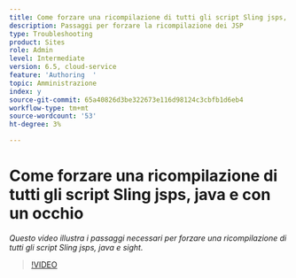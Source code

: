 ```yaml
---
title: Come forzare una ricompilazione di tutti gli script Sling jsps, java e con un occhio
description: Passaggi per forzare la ricompilazione dei JSP
type: Troubleshooting
product: Sites
role: Admin
level: Intermediate
version: 6.5, cloud-service
feature: 'Authoring  '
topic: Amministrazione
index: y
source-git-commit: 65a40826d3be322673e116d98124c3cbfb1d6eb4
workflow-type: tm+mt
source-wordcount: '53'
ht-degree: 3%

---
```



# Come forzare una ricompilazione di tutti gli script Sling jsps, java e con un occhio

*Questo video illustra i passaggi necessari per forzare una ricompilazione di tutti gli script Sling jsps, java e sight.*

>[!VIDEO](https://video.tv.adobe.com/v/335464?quality=9&learn=on)

